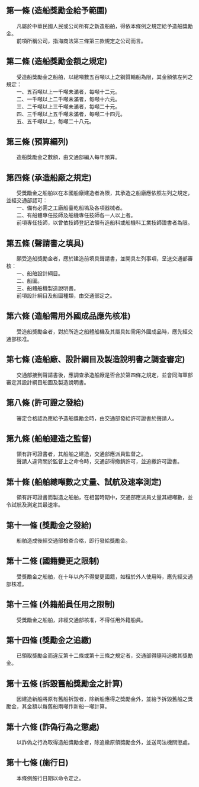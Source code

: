 第一條 (造船獎勵金給予範圍)
---------------------------
　　凡屬於中華民國人民或公司所有之新造船舶，得依本條例之規定給予造船獎勵金。  
　　前項所稱公司，指海商法第三條第三款規定之公司而言。  


第二條 (造船獎勵金額之規定)
---------------------------
　　受造船獎勵金之船舶，以總噸數五百噸以上之鋼質輪船為限，其金額依左列之規定：  
　　一、五百噸以上一千噸未滿者，每噸十二元。  
　　二、一千噸以上二千噸未滿者，每噸十六元。  
　　三、二千噸以上三千噸未滿者，每噸二十元。  
　　四、三千噸以上五千噸未滿者，每噸二十四元。  
　　五、五千噸以上，每噸二十八元。  


第三條 (預算編列)
-----------------
　　造船獎勵金之數額，由交通部編入每年預算。  


第四條 (承造船廠之規定)
-----------------------
　　受獎勵金之船舶以在本國船廠建造者為限，其承造之船廠應依照左列之規定，並經交通部認可：  
　　一、備有必需之工廠船臺乾船塢及各項器械者。  
　　二、有船體專任技師及船機專任技師各一人以上者。  
　　前項專任技師，以曾依技師登記法領有造船科或船機科工業技師證書者為限。  


第五條 (聲請書之填具)
---------------------
　　願受造船獎勵金者，應於建造前填具聲請書，並開具左列事項，呈送交通部審核：  
　　一、船舶設計綱目。  
　　二、船圖。  
　　三、船體船機製造說明書。  
　　前項設計綱目及船圖種類，由交通部定之。  


第六條 (造船需用外國成品應先核准)
---------------------------------
　　受造船獎勵金者，對於所造之船體船機及其屬具如需用外國成品時，應先經交通部核准。  


第七條 (造船廠、設計綱目及製造說明書之調查審定)
-----------------------------------------------
　　交通部接到聲請書後，應調查承造船廠是否合於第四條之規定，並會同海軍部審定其設計綱目船圖及製造說明書。  


第八條 (許可證之發給)
---------------------
　　審定合格認為應給予造船獎勵金時，由交通部發給許可證書於聲請人。  


第九條 (船舶建造之監督)
-----------------------
　　領有許可證書者，其船舶之建造，交通部應派員監督之。  
　　聲請人違背關於監督上之命令時，交通部得撤銷許可，並追繳許可證書。  


第十條 (船舶總噸數之丈量、試航及速率測定)
-----------------------------------------
　　領有許可證書而製造之船舶，在相當時期中，交通部應派員丈量其總噸數，並令試航及測定其最速率。  


第十一條 (獎勵金之發給)
-----------------------
　　船舶造成後經交通部檢查合格，即行發給獎勵金。  


第十二條 (國籍變更之限制)
-------------------------
　　受獎勵金之船舶，在十年以內不得變更國籍，如租於外人使用時，應先經交通部核准。  


第十三條 (外籍船員任用之限制)
-----------------------------
　　受獎勵金之船舶，非經交通部核准，不得任用外籍船員。  


第十四條 (獎勵金之追繳)
-----------------------
　　已領取獎勵金而違反第十二條或第十三條之規定者，交通部得隨時追繳其獎勵金。  


第十五條 (拆毀舊船獎勵金之計算)
-------------------------------
　　因建造新船將原有舊船拆毀者，除新船應得之獎勵金外，並給予拆毀舊船之獎勵金，其金額以每舊船兩噸作新船一噸計算。  


第十六條 (詐偽行為之懲處)
-------------------------
　　以詐偽之行為取得造船獎勵金者，除追繳原領獎勵金外，並送司法機關懲處。  


第十七條 (施行日)
-----------------
　　本條例施行日期以命令定之。